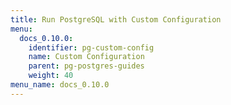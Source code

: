 ```yaml
---
title: Run PostgreSQL with Custom Configuration
menu:
  docs_0.10.0:
    identifier: pg-custom-config
    name: Custom Configuration
    parent: pg-postgres-guides
    weight: 40
menu_name: docs_0.10.0
---
```

